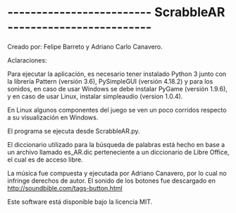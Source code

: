 
# ------------------------- ScrabbleAR -------------------------

Creado por: Felipe Barreto y Adriano Carlo Canavero.

Aclaraciones:

Para ejecutar la aplicación, es necesario tener instalado
Python 3 junto con la librería Pattern (versión 3.6), PySimpleGUI (versión 4.18.2) y para los sonidos, en 
caso de usar Windows se debe instalar PyGame (versión 1.9.6), y en caso de usar Linux, instalar 
simpleaudio (version 1.0.4).

En Linux algunos componentes del juego se ven un poco corridos respecto a su visualización en Windows.

El programa se ejecuta desde ScrabbleAR.py.

El diccionario utilizado para la búsqueda de palabras está hecho en base a un archivo llamado es_AR.dic 
perteneciente a un diccionario de Libre Office, el cual es de acceso libre.

La música fue compuesta y ejecutada por Adriano Canavero, por lo cual no infringe derechos de autor.
El sonido de los botones fue descargado en http://soundbible.com/tags-button.html

Este software está disponible bajo la licencia MIT.
